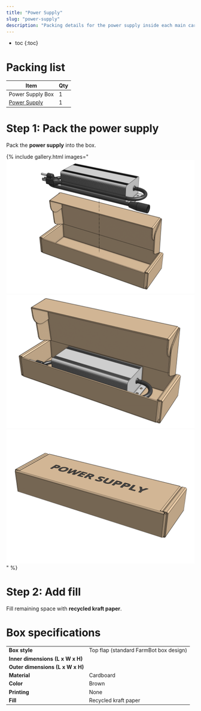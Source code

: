 ```yaml
---
title: "Power Supply"
slug: "power-supply"
description: "Packing details for the power supply inside each main carton"
---
```


* toc
{:toc}

# Packing list

|Item|Qty|
|----|---|
|Power Supply Box|1
|[Power Supply](../../extras/bom/electronics-and-wiring/power-supply.md#power-supply)|1

# Step 1: Pack the power supply

Pack the **power supply** into the box.

{% include gallery.html images="
![pack the power supply](_images/power_supply_packed_1.png)
![pack the power supply](_images/power_supply_packed_2.png)
![pack the power supply](_images/power_supply_packed_3.png)
" %}

# Step 2: Add fill

Fill remaining space with **recycled kraft paper**.

# Box specifications

|                                |                              |
|--------------------------------|------------------------------|
|**Box style**                   |Top flap (standard FarmBot box design)
|**Inner dimensions (L x W x H)**|
|**Outer dimensions (L x W x H)**|
|**Material**                    |Cardboard
|**Color**                       |Brown
|**Printing**                    |None
|**Fill**                        |Recycled kraft paper

